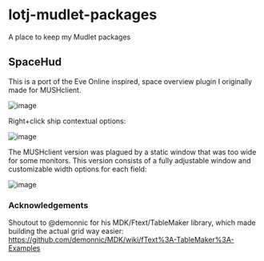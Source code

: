 # lotj-mudlet-packages

A place to keep my Mudlet packages

## SpaceHud

This is a port of the Eve Online inspired, space overview plugin I originally made for MUSHclient.

![image](https://user-images.githubusercontent.com/13019467/147528865-da6f64e2-dc79-4779-9159-7d8ac113ef32.png)

Right+click ship contextual options:

![image](https://user-images.githubusercontent.com/13019467/147528916-80999181-7f3d-44e0-88de-bd9f3b01b4bf.png)

The MUSHclient version was plagued by a static window that was too wide for some monitors. This version consists of a fully adjustable window and customizable width options for each field:

![image](https://user-images.githubusercontent.com/13019467/147528971-88ed99f6-a49a-4d7c-b2db-45760fd7df2a.png)

### Acknowledgements
Shoutout to @demonnic for his MDK/Ftext/TableMaker library, which made building the actual grid way easier: https://github.com/demonnic/MDK/wiki/fText%3A-TableMaker%3A-Examples
